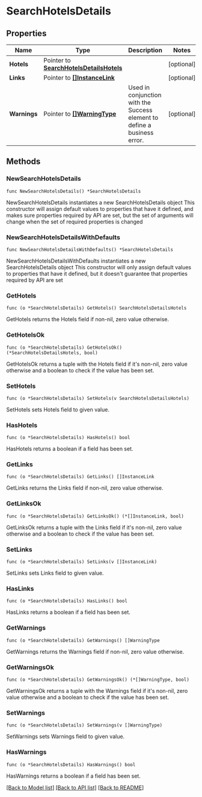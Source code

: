 # SearchHotelsDetails

## Properties

Name | Type | Description | Notes
------------ | ------------- | ------------- | -------------
**Hotels** | Pointer to [**SearchHotelsDetailsHotels**](SearchHotelsDetailsHotels.md) |  | [optional] 
**Links** | Pointer to [**[]InstanceLink**](InstanceLink.md) |  | [optional] 
**Warnings** | Pointer to [**[]WarningType**](WarningType.md) | Used in conjunction with the Success element to define a business error. | [optional] 

## Methods

### NewSearchHotelsDetails

`func NewSearchHotelsDetails() *SearchHotelsDetails`

NewSearchHotelsDetails instantiates a new SearchHotelsDetails object
This constructor will assign default values to properties that have it defined,
and makes sure properties required by API are set, but the set of arguments
will change when the set of required properties is changed

### NewSearchHotelsDetailsWithDefaults

`func NewSearchHotelsDetailsWithDefaults() *SearchHotelsDetails`

NewSearchHotelsDetailsWithDefaults instantiates a new SearchHotelsDetails object
This constructor will only assign default values to properties that have it defined,
but it doesn't guarantee that properties required by API are set

### GetHotels

`func (o *SearchHotelsDetails) GetHotels() SearchHotelsDetailsHotels`

GetHotels returns the Hotels field if non-nil, zero value otherwise.

### GetHotelsOk

`func (o *SearchHotelsDetails) GetHotelsOk() (*SearchHotelsDetailsHotels, bool)`

GetHotelsOk returns a tuple with the Hotels field if it's non-nil, zero value otherwise
and a boolean to check if the value has been set.

### SetHotels

`func (o *SearchHotelsDetails) SetHotels(v SearchHotelsDetailsHotels)`

SetHotels sets Hotels field to given value.

### HasHotels

`func (o *SearchHotelsDetails) HasHotels() bool`

HasHotels returns a boolean if a field has been set.

### GetLinks

`func (o *SearchHotelsDetails) GetLinks() []InstanceLink`

GetLinks returns the Links field if non-nil, zero value otherwise.

### GetLinksOk

`func (o *SearchHotelsDetails) GetLinksOk() (*[]InstanceLink, bool)`

GetLinksOk returns a tuple with the Links field if it's non-nil, zero value otherwise
and a boolean to check if the value has been set.

### SetLinks

`func (o *SearchHotelsDetails) SetLinks(v []InstanceLink)`

SetLinks sets Links field to given value.

### HasLinks

`func (o *SearchHotelsDetails) HasLinks() bool`

HasLinks returns a boolean if a field has been set.

### GetWarnings

`func (o *SearchHotelsDetails) GetWarnings() []WarningType`

GetWarnings returns the Warnings field if non-nil, zero value otherwise.

### GetWarningsOk

`func (o *SearchHotelsDetails) GetWarningsOk() (*[]WarningType, bool)`

GetWarningsOk returns a tuple with the Warnings field if it's non-nil, zero value otherwise
and a boolean to check if the value has been set.

### SetWarnings

`func (o *SearchHotelsDetails) SetWarnings(v []WarningType)`

SetWarnings sets Warnings field to given value.

### HasWarnings

`func (o *SearchHotelsDetails) HasWarnings() bool`

HasWarnings returns a boolean if a field has been set.


[[Back to Model list]](../README.md#documentation-for-models) [[Back to API list]](../README.md#documentation-for-api-endpoints) [[Back to README]](../README.md)


